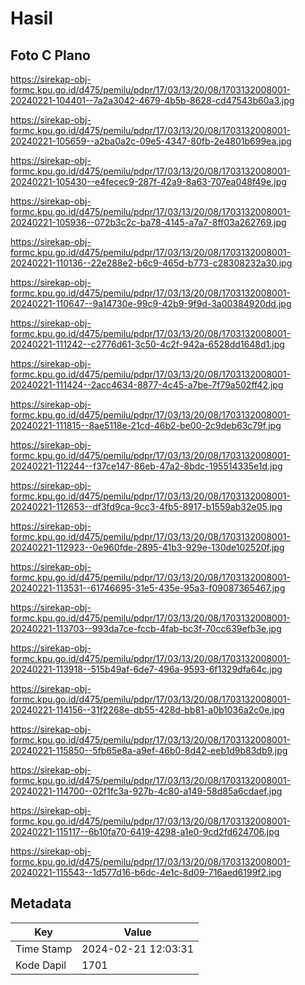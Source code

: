 # Hasil

## Foto C Plano

https://sirekap-obj-formc.kpu.go.id/d475/pemilu/pdpr/17/03/13/20/08/1703132008001-20240221-104401--7a2a3042-4679-4b5b-8628-cd47543b60a3.jpg

https://sirekap-obj-formc.kpu.go.id/d475/pemilu/pdpr/17/03/13/20/08/1703132008001-20240221-105659--a2ba0a2c-09e5-4347-80fb-2e4801b699ea.jpg

https://sirekap-obj-formc.kpu.go.id/d475/pemilu/pdpr/17/03/13/20/08/1703132008001-20240221-105430--e4fecec9-287f-42a9-8a63-707ea048f49e.jpg

https://sirekap-obj-formc.kpu.go.id/d475/pemilu/pdpr/17/03/13/20/08/1703132008001-20240221-105936--072b3c2c-ba78-4145-a7a7-8ff03a262769.jpg

https://sirekap-obj-formc.kpu.go.id/d475/pemilu/pdpr/17/03/13/20/08/1703132008001-20240221-110136--22e288e2-b6c9-465d-b773-c28308232a30.jpg

https://sirekap-obj-formc.kpu.go.id/d475/pemilu/pdpr/17/03/13/20/08/1703132008001-20240221-110647--9a14730e-99c9-42b9-9f9d-3a00384920dd.jpg

https://sirekap-obj-formc.kpu.go.id/d475/pemilu/pdpr/17/03/13/20/08/1703132008001-20240221-111242--c2776d61-3c50-4c2f-942a-6528dd1648d1.jpg

https://sirekap-obj-formc.kpu.go.id/d475/pemilu/pdpr/17/03/13/20/08/1703132008001-20240221-111424--2acc4634-8877-4c45-a7be-7f79a502ff42.jpg

https://sirekap-obj-formc.kpu.go.id/d475/pemilu/pdpr/17/03/13/20/08/1703132008001-20240221-111815--8ae5118e-21cd-46b2-be00-2c9deb63c79f.jpg

https://sirekap-obj-formc.kpu.go.id/d475/pemilu/pdpr/17/03/13/20/08/1703132008001-20240221-112244--f37ce147-86eb-47a2-8bdc-195514335e1d.jpg

https://sirekap-obj-formc.kpu.go.id/d475/pemilu/pdpr/17/03/13/20/08/1703132008001-20240221-112653--df3fd9ca-9cc3-4fb5-8917-b1559ab32e05.jpg

https://sirekap-obj-formc.kpu.go.id/d475/pemilu/pdpr/17/03/13/20/08/1703132008001-20240221-112923--0e960fde-2895-41b3-929e-130de102520f.jpg

https://sirekap-obj-formc.kpu.go.id/d475/pemilu/pdpr/17/03/13/20/08/1703132008001-20240221-113531--61746695-31e5-435e-95a3-f09087365467.jpg

https://sirekap-obj-formc.kpu.go.id/d475/pemilu/pdpr/17/03/13/20/08/1703132008001-20240221-113703--993da7ce-fccb-4fab-bc3f-70cc639efb3e.jpg

https://sirekap-obj-formc.kpu.go.id/d475/pemilu/pdpr/17/03/13/20/08/1703132008001-20240221-113918--515b49af-6de7-496a-9593-6f1329dfa64c.jpg

https://sirekap-obj-formc.kpu.go.id/d475/pemilu/pdpr/17/03/13/20/08/1703132008001-20240221-114156--31f2268e-db55-428d-bb81-a0b1036a2c0e.jpg

https://sirekap-obj-formc.kpu.go.id/d475/pemilu/pdpr/17/03/13/20/08/1703132008001-20240221-115850--5fb65e8a-a9ef-46b0-8d42-eeb1d9b83db9.jpg

https://sirekap-obj-formc.kpu.go.id/d475/pemilu/pdpr/17/03/13/20/08/1703132008001-20240221-114700--02f1fc3a-927b-4c80-a149-58d85a6cdaef.jpg

https://sirekap-obj-formc.kpu.go.id/d475/pemilu/pdpr/17/03/13/20/08/1703132008001-20240221-115117--6b10fa70-6419-4298-a1e0-9cd2fd624706.jpg

https://sirekap-obj-formc.kpu.go.id/d475/pemilu/pdpr/17/03/13/20/08/1703132008001-20240221-115543--1d577d16-b6dc-4e1c-8d09-716aed6199f2.jpg


## Metadata

| Key        | Value               |
| ---------- | ------------------- |
| Time Stamp | 2024-02-21 12:03:31 |
| Kode Dapil | 1701                |



